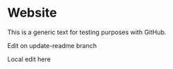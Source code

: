 # Website

This is a generic text for testing purposes with GitHub.

Edit on update-readme branch

Local edit here
